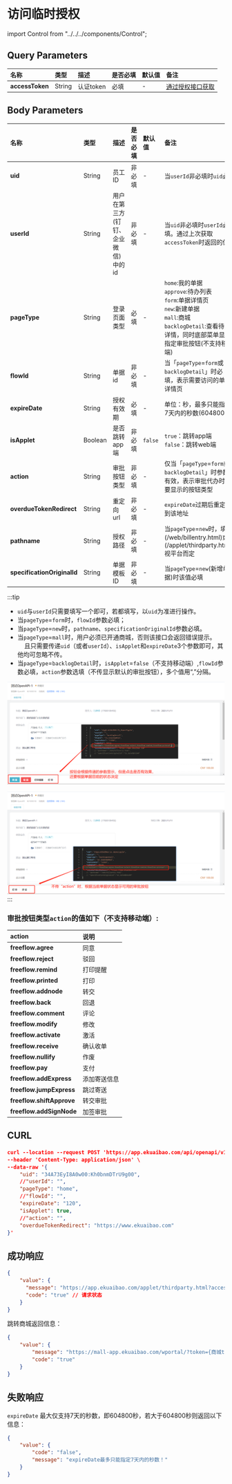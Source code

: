 # 访问临时授权

import Control from "../../../components/Control";

<Control
method="POST"
url="/api/openapi/v1/provisional/getProvisionalAuth"
/>

## Query Parameters

| 名称 | 类型 | 描述 | 是否必填 | 默认值 | 备注 |
| :--- | :--- | :--- | :--- |:--- | :--- |
| **accessToken** | String | 认证token | 必填 | - | [通过授权接口获取](/docs/open-api/getting-started/auth) |

## Body Parameters

| 名称 | 类型 | 描述 | 是否必填 | 默认值 | 备注 |
| :--- | :--- | :--- | :--- |:--- | :--- |
| **uid**                     | String  | 员工ID           | 非必填 | - |  当`userId`非必填时`uid`必填  |
| **userId**                  | String  | 用户在第三方(钉钉、<br/>企业微信)中的id | 非必填 | - | 当`uid`非必填时`userId`必填。通过上次获取`accessToken`时返回的值 |
| **pageType**                | String  | 登录页面类型       | 必填  | - | `home`:我的单据<br/>`approve`:待办列表<br/>`form`:单据详情页<br/>`new`:新建单据<br/>`mall`:商城<br/>`backlogDetail`:查看待办详情，同时底部菜单显示指定审批按钮(不支持移动端) |
| **flowId**                  | String  | 单据id           | 非必填 | - | 当「`pageType`=`form`或`backlogDetail`」时必填，表示需要访问的单据详情页 |
| **expireDate**              | String  | 授权有效期        | 必填   | - |  单位：秒，最多只能指定7天内的秒数(604800秒)  |
| **isApplet**                | Boolean | 是否跳转app端     | 非必填 | `false` |  `true`：跳转app端<br/>`false`：跳转web端   |
| **action**                  | String  | 审批按钮类型      | 非必填 | - | 仅当「`pageType`=`form`或`backlogDetail`」时参数有效，表示审批代办时想要显示的按钮类型 |
| **overdueTokenRedirect**    | String  | 重定向url        | 非必填 | - | `expireDate`过期后重定向到该地址 |
| **pathname**                | String  | 授权路径         | 非必填 | - |  当`pageType`=`new`时，填值(/web/billentry.html)或者(/applet/thirdparty.html),视平台而定 |
| **specificationOriginalId** | String  | 单据模板ID       | 非必填 | - |  当`pageType`=`new`(新增单据)时该值必填 |

:::tip
 - `uid`与`userId`只需要填写一个即可，若都填写，以`uid`为准进行操作。
 - 当`pageType`=`form`时，`flowId`参数必填；
 - 当`pageType`=`new`时，`pathname`、`specificationOriginalId`参数必填。
 - 当`pageType`=`mall`时，用户必须已开通商城，否则该接口会返回错误提示。<br/>
     &nbsp;&nbsp;&nbsp;&nbsp;且只需要传递`uid`（或者`userId`）、`isApplet`和`expireDate`3个参数即可，其他均可忽略不传。
 - 当`pageType`=`backlogDetail`时，`isApplet`=`false`（不支持移动端）,`flowId`参数必填，`action`参数选填（不传显示默认的审批按钮），多个值用“,”分隔。

 ![image](images/审批按钮显示效果.png)
 
 ![image](images/不传action时.png)
:::

### 审批按钮类型`action`的值如下（不支持移动端）:

| action | 说明 |
| :--- | :--- |
| **freeflow.agree**        | 同意       |
| **freeflow.reject**       | 驳回       | 
| **freeflow.remind**       | 打印提醒    |
| **freeflow.printed**      | 打印       | 
| **freeflow.addnode**      | 转交       | 
| **freeflow.back**         | 回退       | 
| **freeflow.comment**      | 评论       | 
| **freeflow.modify**       | 修改       |  
| **freeflow.activate**     | 激活       | 
| **freeflow.receive**      | 确认收单    | 
| **freeflow.nullify**      | 作废       |
| **freeflow.pay**          | 支付       |
| **freeflow.addExpress**   | 添加寄送信息 |
| **freeflow.jumpExpress**  | 跳过寄送    |
| **freeflow.shiftApprove** | 转交审批    |
| **freeflow.addSignNode**  | 加签审批    |

## CURL
```json
curl --location --request POST 'https://app.ekuaibao.com/api/openapi/v1/provisional/getProvisionalAuth?accessToken=cxEbrzNJSA3A00' \
--header 'Content-Type: application/json' \
--data-raw '{
    "uid": "34A73EyI8A0w00:Kh0bnmDTrU9g00",
    //"userId": "",
    "pageType": "home",
    //"flowId": "",
    "expireDate": "120",
    "isApplet": true,
    //"action": "",
    "overdueTokenRedirect": "https://www.ekuaibao.com"
}'
```

## 成功响应
```json
{
    "value": {
      "message": "https://app.ekuaibao.com/applet/thirdparty.html?accessToken=SGYqVpXcuhIIYQJkd0w2G0&ekbCorpId=34A73EyI8A0w00&pageType=home&overdueTokenRedirect=[https://www.ekuaibao.com](https://www.ekuaibao.com)", //第三方临时访问易快报URL
      "code": "true" // 请求状态
    }
}
```
跳转商城返回信息：
```json
{
    "value": {
        "message": "https://mall-app.ekuaibao.com/wportal/?token={商城token}",
        "code": "true"
    }
}
```

## 失败响应
`expireDate` 最大仅支持7天的秒数，即604800秒，若大于604800秒则返回以下信息：
```json
{
    "value": {
        "code": "false",
        "message": "expireDate最多只能指定7天内的秒数！"
    }
}
```
